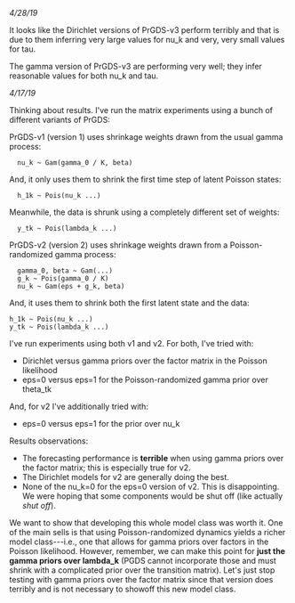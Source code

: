 *4/28/19*

It looks like the Dirichlet versions of PrGDS-v3 perform terribly and that is due to them inferring very large values for nu_k and very, very small values for tau. 

The gamma version of PrGDS-v3 are performing very well; they infer reasonable values for both nu_k and tau.

*4/17/19*

Thinking about results. I've run the matrix experiments using a bunch of different variants of PrGDS:

PrGDS-v1 (version 1) uses shrinkage weights drawn from the usual gamma process:
 
      nu_k ~ Gam(gamma_0 / K, beta)

  And, it only uses them to shrink the first time step of latent Poisson states:
  
      h_1k ~ Pois(nu_k ...)

  Meanwhile, the data is shrunk using a completely different set of weights:
  
      y_tk ~ Pois(lambda_k ...)

PrGDS-v2 (version 2) uses shrinkage weights drawn from a Poisson-randomized gamma process:
      
      gamma_0, beta ~ Gam(...)
      g_k ~ Pois(gamma_0 / K)
      nu_k ~ Gam(eps + g_k, beta)

And, it uses them to shrink both the first latent state and the data:

    h_1k ~ Pois(nu_k ...)
    y_tk ~ Pois(lambda_k ...)

I've run experiments using both v1 and v2. For both, I've tried with:
* Dirichlet versus gamma priors over the factor matrix in the Poisson likelihood
* eps=0 versus eps=1 for the Poisson-randomized gamma prior over theta_tk

And, for v2 I've additionally tried with:
* eps=0 versus eps=1 for the prior over nu_k

Results observations:
* The forecasting performance is **terrible** when using gamma priors over the factor matrix; this is especially true for v2.
* The Dirichlet models for v2 are generally doing the best.
* None of the nu_k=0 for the eps=0 version of v2. This is disappointing. We were hoping that some components would be shut off (like actually *shut off*).

We want to show that developing this whole model class was worth it. One of the main sells is that using Poisson-randomized dynamics yields a richer model class---i.e., one that allows for gamma priors over factors in the Poisson likelihood. However, remember, we can make this point for **just the gamma priors over lambda_k** (PGDS cannot incorporate those and must shrink with a complicated prior over the transition matrix). Let's just stop testing with gamma priors over the factor matrix since that version does terribly and is not necessary to showoff this new model class. 
